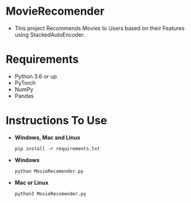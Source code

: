 # MovieRecomender
- This project Recommends Movies to Users based on their Features using StackedAutoEncoder.

# Requirements
- Python 3.6 or up
- PyTorch
- NumPy
- Pandas
 
# Instructions To Use
- **Windows, Mac and Linux**
  ``` 
  pip install -r requirements.txt
  ```
- **Windows**
  ```
  python MovieRecomender.py
  ```
- **Mac or Linux**
  ```
  python3 MovieRecomender.py
  ```

